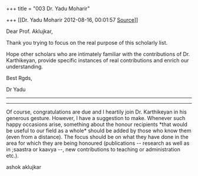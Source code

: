 +++
title = "003 Dr. Yadu Moharir"

+++
[[Dr. Yadu Moharir	2012-08-16, 00:01:57 [Source](https://groups.google.com/g/bvparishat/c/aLoF2PzfuhI)]]



Dear Prof. Aklujkar,  

  

Thank you trying to focus on the real purpose of this scholarly list.

  

Hope other scholars who are intimately familiar with the contributions of Dr. Karthikeyan, provide specific instances of real contributions and enrich our understanding.  

  

Best Rgds,

  

Dr Yadu  

  

------------------------------------------------------------------------

****

Of course, congratulations are due and I heartily join Dr. Karthikeyan in his generous gesture. However, I have a suggestion to make. Whenever such happy occasions arise, something about the honour recipients \*that would be useful to our field as a whole\* should be added by those who know them (even from a distance). The focus should be on what they have done in the area for which they are being honoured (publications -- research as well as in ;saastra or kaavya --, new contributions to teaching or administration etc.).  

  
ashok aklujkar  
  

